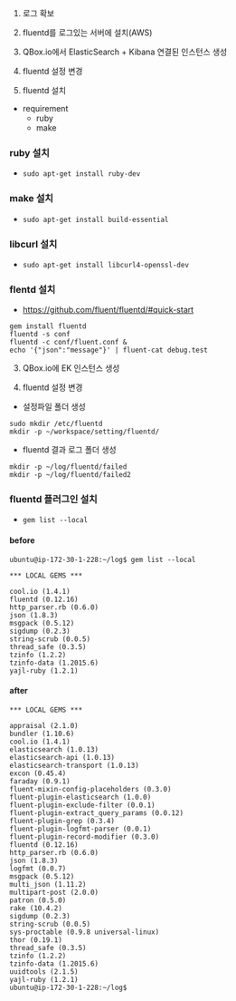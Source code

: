 1. 로그 확보
2. fluentd를 로그있는 서버에 설치(AWS)
3. QBox.io에서 ElasticSearch + Kibana 연결된 인스턴스 생성
4. fluentd 설정 변경


2. fluentd 설치
* requirement
  * ruby
  * make
  
### ruby 설치
* `sudo apt-get install ruby-dev`

### make 설치
* `sudo apt-get install build-essential`

### libcurl 설치
* `sudo apt-get install libcurl4-openssl-dev`


### flentd 설치
* https://github.com/fluent/fluentd/#quick-start
```
gem install fluentd
fluentd -s conf
fluentd -c conf/fluent.conf &
echo '{"json":"message"}' | fluent-cat debug.test
```

3. QBox.io에 EK 인스턴스 생성

4. fluentd 설정 변경

* 설정파일 폴더 생성
```
sudo mkdir /etc/fluentd
mkdir -p ~/workspace/setting/fluentd/
```

* fluentd 결과 로그 폴더 생성
```
mkdir -p ~/log/fluentd/failed
mkdir -p ~/log/fluentd/failed2
```

### fluentd 플러그인 설치
* `gem list --local`

#### before
```
ubuntu@ip-172-30-1-228:~/log$ gem list --local

*** LOCAL GEMS ***

cool.io (1.4.1)
fluentd (0.12.16)
http_parser.rb (0.6.0)
json (1.8.3)
msgpack (0.5.12)
sigdump (0.2.3)
string-scrub (0.0.5)
thread_safe (0.3.5)
tzinfo (1.2.2)
tzinfo-data (1.2015.6)
yajl-ruby (1.2.1)
```

#### after
```
*** LOCAL GEMS ***

appraisal (2.1.0)
bundler (1.10.6)
cool.io (1.4.1)
elasticsearch (1.0.13)
elasticsearch-api (1.0.13)
elasticsearch-transport (1.0.13)
excon (0.45.4)
faraday (0.9.1)
fluent-mixin-config-placeholders (0.3.0)
fluent-plugin-elasticsearch (1.0.0)
fluent-plugin-exclude-filter (0.0.1)
fluent-plugin-extract_query_params (0.0.12)
fluent-plugin-grep (0.3.4)
fluent-plugin-logfmt-parser (0.0.1)
fluent-plugin-record-modifier (0.3.0)
fluentd (0.12.16)
http_parser.rb (0.6.0)
json (1.8.3)
logfmt (0.0.7)
msgpack (0.5.12)
multi_json (1.11.2)
multipart-post (2.0.0)
patron (0.5.0)
rake (10.4.2)
sigdump (0.2.3)
string-scrub (0.0.5)
sys-proctable (0.9.8 universal-linux)
thor (0.19.1)
thread_safe (0.3.5)
tzinfo (1.2.2)
tzinfo-data (1.2015.6)
uuidtools (2.1.5)
yajl-ruby (1.2.1)
ubuntu@ip-172-30-1-228:~/log$ 
```
